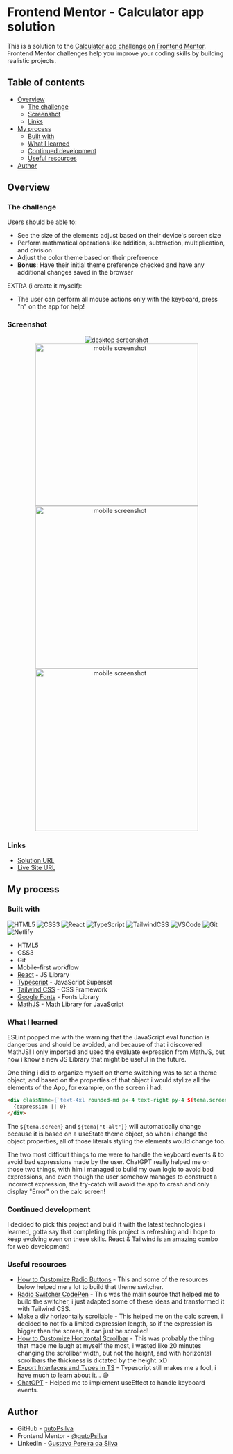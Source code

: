 # Frontend Mentor - Calculator app solution

This is a solution to the [Calculator app challenge on Frontend Mentor](https://www.frontendmentor.io/challenges/calculator-app-9lteq5N29). Frontend Mentor challenges help you improve your coding skills by building realistic projects.

## Table of contents

- [Overview](#overview)
  - [The challenge](#the-challenge)
  - [Screenshot](#screenshot)
  - [Links](#links)
- [My process](#my-process)
  - [Built with](#built-with)
  - [What I learned](#what-i-learned)
  - [Continued development](#continued-development)
  - [Useful resources](#useful-resources)
- [Author](#author)

## Overview

### The challenge

Users should be able to:

- See the size of the elements adjust based on their device's screen size
- Perform mathmatical operations like addition, subtraction, multiplication, and division
- Adjust the color theme based on their preference
- **Bonus**: Have their initial theme preference checked and have any additional changes saved in the browser

EXTRA (i create it myself):
- The user can perform all mouse actions only with the keyboard, press "h" on the app for help!

### Screenshot

<div align="center">
  <img src="./src/images/desktop.jpeg" alt="desktop screenshot">
  <img src="./src/images/mobile1.jpeg" alt="mobile screenshot" style="width: 375px">
  <img src="./src/images/mobile2.jpeg" alt="mobile screenshot" style="width: 375px">
  <img src="./src/images/mobile3.jpeg" alt="mobile screenshot" style="width: 375px">
</div>

### Links

- [Solution URL](https://gutopsilva-calculator-app.netlify.app/)
- [Live Site URL](#)

## My process

### Built with

<!-- Badges -->

![HTML5](https://img.shields.io/badge/html5-%23E34F26.svg?style=for-the-badge&logo=html5&logoColor=white)
![CSS3](https://img.shields.io/badge/css3-%231572B6.svg?style=for-the-badge&logo=css3&logoColor=white)
![React](https://img.shields.io/badge/react-%2320232a.svg?style=for-the-badge&logo=react&logoColor=%2361DAFB)
![TypeScript](https://img.shields.io/badge/typescript-%23007ACC.svg?style=for-the-badge&logo=typescript&logoColor=white)
![TailwindCSS](https://img.shields.io/badge/tailwindcss-%2338B2AC.svg?style=for-the-badge&logo=tailwind-css&logoColor=white)
![VSCode](https://img.shields.io/badge/-VSCODE-007ACC?style=for-the-badge&&logo=visual-studio-code&logoColor=white)
![Git](https://img.shields.io/badge/git-%23F05033.svg?style=for-the-badge&logo=git&logoColor=white)
![Netlify](https://img.shields.io/badge/netlify-%23000000.svg?style=for-the-badge&logo=netlify&logoColor=#00C7B7)

- HTML5
- CSS3
- Git
- Mobile-first workflow
- [React](https://reactjs.org/) - JS Library
- [Typescript](https://www.typescriptlang.org/) - JavaScript Superset
- [Tailwind CSS](https://tailwindcss.com/) - CSS Framework
- [Google Fonts](https://fonts.google.com/) - Fonts Library
- [MathJS](https://mathjs.org/) - Math Library for JavaScript

### What I learned

ESLint popped me with the warning that the JavaScript eval function is dangerous and should be avoided, and because of that i discovered MathJS! I only imported and used the evaluate expression from MathJS, but now i know a new JS Library that might be useful in the future.

One thing i did to organize myself on theme switching was to set a theme object, and based on the properties of that object i would stylize all the elements of the App, for example, on the screen i had: 

``` html
<div className={`text-4xl rounded-md px-4 text-right py-4 ${tema.screen} ${tema["t-alt"]} overflow-y-hidden overflow-x-auto`}>
  {expression || 0}
</div>
```

The ```${tema.screen}``` and ```${tema["t-alt"]}``` will automatically change because it is based on a useState theme object, so when i change the object properties, all of those literals styling the elements would change too.

The two most difficult things to me were to handle the keyboard events & to avoid bad expressions made by the user. ChatGPT really helped me on those two things, with him i managed to build my own logic to avoid bad expressions, and even though the user somehow manages to construct a incorrect expression, the try-catch will avoid the app to crash and only display "Error" on the calc screen!

### Continued development

I decided to pick this project and build it with the latest technologies i learned, gotta say that completing this project is refreshing and i hope to keep evolving even on these skills. React & Tailwind is an amazing combo for web development!

### Useful resources

- [How to Customize Radio Buttons](https://www.w3schools.com/howto/howto_css_custom_checkbox.asp) - This and some of the resources below helped me a lot to build that theme switcher.
- [Radio Switcher CodePen](https://codepen.io/fredjens/pen/adqLNO) - This was the main source that helped me to build the switcher, i just adapted some of these ideas and transformed it with Tailwind CSS.
- [Make a div horizontally scrollable](https://www.geeksforgeeks.org/make-a-div-horizontally-scrollable-using-css/) - This helped me on the calc screen, i decided to not fix a limited expression length, so if the expression is bigger then the screen, it can just be scrolled!
- [How to Customize Horizontal Scrollbar](https://stackoverflow.com/questions/44334106/how-can-i-style-horizontal-scrollbar-by-css) - This was probably the thing that made me laugh at myself the most, i wasted like 20 minutes changing the scrollbar width, but not the height, and with horizontal scrollbars the thickness is dictated by the height. xD
- [Export Interfaces and Types in TS](https://bobbyhadz.com/blog/typescript-export-interface#:~:text=%23%20Export%20a%20Type%20in%20TypeScript,necessary%20in%20a%20single%20file.) - Typescript still makes me a fool, i have much to learn about it... 😅
- [ChatGPT](https://chat.openai.com/) - Helped me to implement useEffect to handle keyboard events.

## Author

- GitHub - [gutoPsilva](https://github.com/gutoPsilva)
- Frontend Mentor - [@gutoPsilva](https://www.frontendmentor.io/profile/gutoPsilva)
- LinkedIn - [Gustavo Pereira da Silva](https://www.linkedin.com/in/gustavo-pereira-da-silva-b5b684247/)